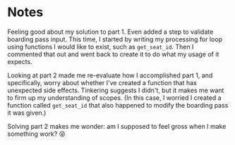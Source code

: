 # Notes

Feeling good about my solution to part 1. Even added a step to validate boarding pass input. This time, I started by writing my processing for loop using functions I would like to exist, such as `get_seat_id`. Then I commented that out and went back to create it to do what my usage of it expects.

Looking at part 2 made me re-evaluate how I accomplished part 1, and specifically, worry about whether I've created a function that has unexpected side effects. Tinkering suggests I didn't, but it makes me want to firm up my understanding of scopes. (In this case, I worried I created a function called `get_seat_id` that also happened to modify the boarding pass it was given.)

Solving part 2 makes me wonder: am I supposed to feel gross when I make something work? 😝
